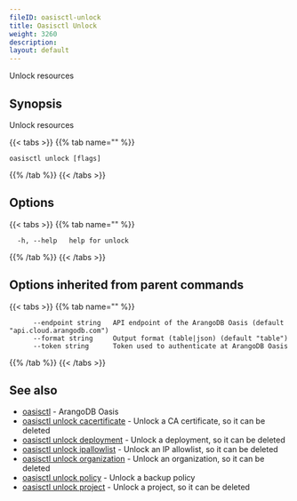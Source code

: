 ```yaml
---
fileID: oasisctl-unlock
title: Oasisctl Unlock
weight: 3260
description: 
layout: default
---
```

Unlock resources

## Synopsis

Unlock resources

{{< tabs >}}
{{% tab name="" %}}
```
oasisctl unlock [flags]
```
{{% /tab %}}
{{< /tabs >}}

## Options

{{< tabs >}}
{{% tab name="" %}}
```
  -h, --help   help for unlock
```
{{% /tab %}}
{{< /tabs >}}

## Options inherited from parent commands

{{< tabs >}}
{{% tab name="" %}}
```
      --endpoint string   API endpoint of the ArangoDB Oasis (default "api.cloud.arangodb.com")
      --format string     Output format (table|json) (default "table")
      --token string      Token used to authenticate at ArangoDB Oasis
```
{{% /tab %}}
{{< /tabs >}}

## See also

* [oasisctl](../oasisctl-options)	 - ArangoDB Oasis
* [oasisctl unlock cacertificate](oasisctl-unlock-cacertificate)	 - Unlock a CA certificate, so it can be deleted
* [oasisctl unlock deployment](oasisctl-unlock-deployment)	 - Unlock a deployment, so it can be deleted
* [oasisctl unlock ipallowlist](oasisctl-unlock-ipallowlist)	 - Unlock an IP allowlist, so it can be deleted
* [oasisctl unlock organization](oasisctl-unlock-organization)	 - Unlock an organization, so it can be deleted
* [oasisctl unlock policy](oasisctl-unlock-policy)	 - Unlock a backup policy
* [oasisctl unlock project](oasisctl-unlock-project)	 - Unlock a project, so it can be deleted

